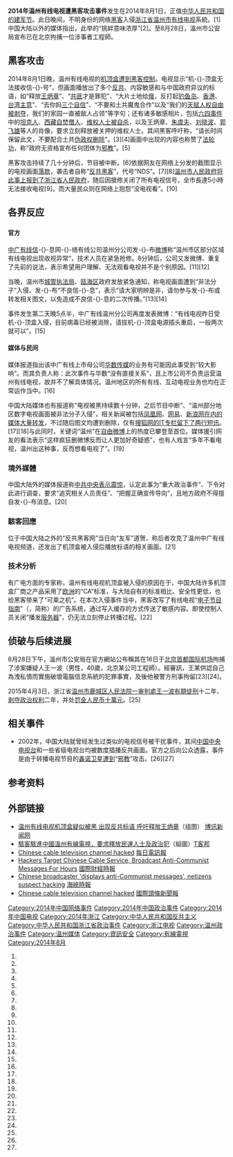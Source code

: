 **2014年温州有线电视遭黑客攻击事件**发生在2014年8月1日，正值[中华人民共和国的](https://zh.wikipedia.org/wiki/中华人民共和国 "wikilink")[建军节](https://zh.wikipedia.org/wiki/八一建军节 "wikilink")。此日晚间，不明身份的网络[黑客](../Page/黑客.md "wikilink")入侵[浙江省](../Page/浙江省.md "wikilink")[温州市](../Page/温州市.md "wikilink")[有线电视](../Page/有线电视.md "wikilink")系統。\[1\]中国大陆以外的媒体指出，此举的“挑衅意味浓厚”\[2\]。至8月28日，溫州市公安局宣布已在北京拘捕一位涉事者工程師。

## 黑客攻击

2014年8月1日晚，温州有线电视的[机顶盒遭到黑客控制](https://zh.wikipedia.org/wiki/机顶盒 "wikilink")。电视显示“机-{}-顶盒无法接收信-{}-号”，但画面播放出了多个[反共](https://zh.wikipedia.org/wiki/反共主义 "wikilink")、内容敏感和与中国政府异议的标语，如“释放[王炳章](../Page/王炳章.md "wikilink")”、“[共匪](../Page/共匪.md "wikilink")才是罪犯”、“大片土地给[俄](../Page/俄罗斯.md "wikilink")，反打起[钓鱼岛](../Page/釣魚臺.md "wikilink")、[香港](../Page/香港.md "wikilink")、[台湾主意](https://zh.wikipedia.org/wiki/台湾 "wikilink")”、“去你妈[三个自信](https://zh.wikipedia.org/wiki/三个自信 "wikilink")”、“不要和土共魔鬼合作”以及“我们的[天赋人权自由被剥夺](https://zh.wikipedia.org/wiki/天赋人权 "wikilink")，我们的家园一直被敌人占领”等字句；还有诸多敏感相片，包括[六四事件](../Page/六四事件.md "wikilink")中的[坦克人](../Page/王维林.md "wikilink")、[西藏自焚僧人](../Page/藏區連環自焚事件.md "wikilink")、[维权人士](https://zh.wikipedia.org/wiki/维权人士 "wikilink")[被自杀](../Page/被自杀.md "wikilink")，以及王炳章、[朱虞夫](../Page/朱虞夫.md "wikilink")、[刘晓波](../Page/刘晓波.md "wikilink")、[郭飞雄](../Page/郭飞雄.md "wikilink")等人的肖像，要求立刻释放被关押的维权人士。其间黑客呼吁称，“请长时间保留此文，不要配合土共[伪政权删除](https://zh.wikipedia.org/wiki/伪政权 "wikilink")”。\[3\]\[4\]画面中出现的内容也称赞了[法轮功](../Page/法轮功.md "wikilink")，称“政府无资格宣布任何团体为[邪教](../Page/邪教.md "wikilink")”。\[5\]

黑客攻击持续了几十分钟后，节目被中断。\[6\]依据网友在网络上分发的截图显示的电视画面[落款](https://zh.wikipedia.org/wiki/落款 "wikilink")，袭击者自称“[反共黑客](../Page/反共黑客.md "wikilink")”，代号“NDS”。\[7\]\[8\][温州市人民政府将此事上报到了](https://zh.wikipedia.org/wiki/温州市人民政府 "wikilink")[浙江省人民政府](../Page/浙江省人民政府.md "wikilink")，随后因搶修关闭了所有电视信号，全市長達5小時无法接收电视\[9\]。而大量民众则在网络上抱怨“没电视看”。\[10\]

## 各界反应

###

#### 官方

[中广有线信](https://zh.wikipedia.org/wiki/中广有线 "wikilink")-{}-息网-{}-络有线公司温州分公司发-{}-布[微博](../Page/微博.md "wikilink")称“温州市区部分区域有线电视出现收视异常”，技术人员在紧急抢修。8分钟后，公司又发微博、重复了先前的说法，表示希望用户理解、无法观看电视并不是个别原因。\[11\]\[12\]

当晚，温州市[城管执法局](https://zh.wikipedia.org/wiki/城管执法局 "wikilink")、[瓯海区](../Page/瓯海区.md "wikilink")政府发放紧急通知，称电视画面遭到“非法分子”入侵、发-{}-布“不良信-{}-息”，表示“请大家明辨是非，请勿参与发-{}-布或转发相关图文，以免造成不良信-{}-息的二次传播。”\[13\]\[14\]

事件发生第二天晚5点半，中广有线温州分公司再度发表微博：“有线电视昨日受机-{}-顶盒入侵，目前病毒已经被消除，请拔机-{}-顶盒电源插头重启，一般两次就可以”。\[15\]

#### 媒体与民间

媒体报道指出该中广有线上市母公司[华数传媒](../Page/华数传媒.md "wikilink")的业务有可能因此事受到“较大影响”。而其负责人称：此次事件与华数“没有直接关系”，且上市公司不负责运营温州有线电视，故并不了解具体情况。温州地区的所有有线、互动电视业务也均在正常运作当中。\[16\]

中国大陆媒体也有报道称“电视被黑持续数十分钟，之后节目中断”、“温州部分地区数字电视画面被非法分子入侵”，相关新闻被包括[凤凰网](https://zh.wikipedia.org/wiki/凤凰网 "wikilink")、[网易](../Page/网易.md "wikilink")、[新浪网在内的媒体大量转发](https://zh.wikipedia.org/wiki/新浪网 "wikilink")，不过随后图文均遭到删除，仅有[搜狐网的IT专栏留下了两行短讯](https://zh.wikipedia.org/wiki/搜狐网 "wikilink")。\[17\]\[18\]与此同时，关键词“温州”在[自由微博](../Page/自由微博.md "wikilink")上的热度已攀登至首位。媒体援引网友的看法表示“这样疯狂删微博反而让人更加好奇疑惑”，也有人戏言“多年不看电视，温州出这种事，反而想看电视了”。\[19\]

### 境外媒體

中国大陆外的媒体报道称[中共中央表示震惊](https://zh.wikipedia.org/wiki/中共中央 "wikilink")，认定此事为“重大政治事件”、下令对此进行调查，要求“追究相关人员责任”、“把握正确宣传导向”，且地方政府不得擅自发-{}-布消息。\[20\]

### 駭客回應

位于中国大陆之外的“反共黑客网”当日向“友军”道贺，称后者攻克了温州中广有线电视频道，还发出了机顶盒被入侵后播放标语的相关画面。\[21\]

### 技术分析

有广电方面的专家称，温州有线电视机顶盒被入侵的原因在于，中国大陆许多机顶盒厂商之产品采用了[欧洲](../Page/欧洲.md "wikilink")的“CA”标准，与大陆自有的标准相比、安全性更低，也给黑客带来了“可乘之机”。在本次入侵事件当中，黑客改写了有线电视“[电子节目指南](https://zh.wikipedia.org/wiki/电子节目指南 "wikilink")”（，简称）的广告系统，通过写入缓存的方式传送了敏感内容。即使控制人员关闭“播发[服务器](../Page/服务器.md "wikilink")”，仍无法立刻停止转播过程。\[22\]

## 侦破与后续进展

8月28日下午，溫州市公安局在官方網站公布稱其在16日于[北京首都国际机场](../Page/北京首都国际机场.md "wikilink")拘捕了涉案嫌疑人王一波（男性，40歲，北京某公司工程師）。經審訊，王某供認自己為洩私憤而實施破壞電腦信息系統的犯罪事實，及後他被警方刑事拘留\[23\]\[24\]。

2015年4月3日，浙江省[温州市鹿城区人民法院一审判處王一波](https://zh.wikipedia.org/wiki/温州市鹿城区人民法院 "wikilink")[有期徒刑](../Page/有期徒刑.md "wikilink")十二年、[剥夺政治权利](../Page/剥夺政治权利.md "wikilink")二年，并处[罚金人民币十萬元](https://zh.wikipedia.org/wiki/罚金 "wikilink")。\[25\]

## 相关事件

  - 2002年，中国大陆就曾经发生过类似的电视信号被干扰事件，其间[中国中央电视台](../Page/中国中央电视台.md "wikilink")和一些省级电视台均被数度插播反共画面。官方之后向公众透露，事件是由于转播电视节目的[鑫诺卫星遭到](https://zh.wikipedia.org/wiki/鑫诺卫星 "wikilink")“[邪教](../Page/邪教.md "wikilink")”攻击。\[26\]\[27\]

## 参考资料

## 外部链接

  - [温州有线电视机顶盒疑似被黑 出现反共标语 呼吁释放王炳章](http://boxun.com/news/gb/china/2014/08/201408012322.shtml)（组图） [博讯新闻网](https://zh.wikipedia.org/wiki/博讯新闻网 "wikilink")
  - [駭客駭進中國溫州有線電視，要求釋放民運人士及政治犯](http://www.techbang.com/posts/19386-hacker-horror-into-the-catv-wenzhou-china-demanding-the-release-of-activists)（組圖）[T客邦](https://zh.wikipedia.org/wiki/T客邦 "wikilink")
  - [Chinese cable television channel hacked](http://www.telegraph.co.uk/news/worldnews/asia/china/11007494/Chinese-cable-television-channel-hacked.html) [每日電訊報](https://zh.wikipedia.org/wiki/每日電訊報 "wikilink")
  - [Hackers Target Chinese Cable Service, Broadcast Anti-Communist Messages For Hours](http://www.ibtimes.com/hackers-target-chinese-cable-service-broadcast-anti-communist-messages-hours-1646972) [國際財經時報](https://zh.wikipedia.org/wiki/國際財經時報 "wikilink")
  - [Chinese broadcaster 'displays anti-Communist messages', netizens suspect hacking](http://www.straitstimes.com/news/asia/east-asia/story/chinese-broadcaster-displays-anti-communist-messages-netizens-suspect-hack) [海峽時報](../Page/海峽時報.md "wikilink")
  - [Chinese cable television channel hacked](https://web.archive.org/web/20140808060550/http://www.nationalheadlines.co.uk/chinese-cable-television-channel-hacked/429766/) [國際頭條新聞報](https://zh.wikipedia.org/wiki/國際頭條新聞報 "wikilink")

[Category:2014年中国网络事件](https://zh.wikipedia.org/wiki/Category:2014年中国网络事件 "wikilink") [Category:2014年中国政治事件](https://zh.wikipedia.org/wiki/Category:2014年中国政治事件 "wikilink") [Category:2014年中国电视](https://zh.wikipedia.org/wiki/Category:2014年中国电视 "wikilink") [Category:2014年浙江](https://zh.wikipedia.org/wiki/Category:2014年浙江 "wikilink") [Category:中华人民共和国反共主义](https://zh.wikipedia.org/wiki/Category:中华人民共和国反共主义 "wikilink") [Category:中华人民共和国浙江省政治事件](https://zh.wikipedia.org/wiki/Category:中华人民共和国浙江省政治事件 "wikilink") [Category:浙江电视](https://zh.wikipedia.org/wiki/Category:浙江电视 "wikilink") [Category:温州政治事件](https://zh.wikipedia.org/wiki/Category:温州政治事件 "wikilink") [Category:温州媒体](https://zh.wikipedia.org/wiki/Category:温州媒体 "wikilink") [Category:資訊安全](https://zh.wikipedia.org/wiki/Category:資訊安全 "wikilink") [Category:有線電視](https://zh.wikipedia.org/wiki/Category:有線電視 "wikilink") [Category:2014年8月](https://zh.wikipedia.org/wiki/Category:2014年8月 "wikilink")

1.

2.
3.
4.
5.
6.
7.
8.

9.
10.

11.
12.
13.
14.

15.

16.

17.
18.

19.
20.
21.
22.

23.

24.

25.

26.
27.